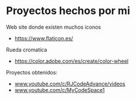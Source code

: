 # Proyectos hechos por mi

Web site donde existen muchos iconos
- https://www.flaticon.es/


Rueda cromatica
- https://color.adobe.com/es/create/color-wheel


Proyectos obtenidos:
- www.youtube.com/c/RJCodeAdvance/videos
- www.youtube.com/c/MyCodeSpace1

